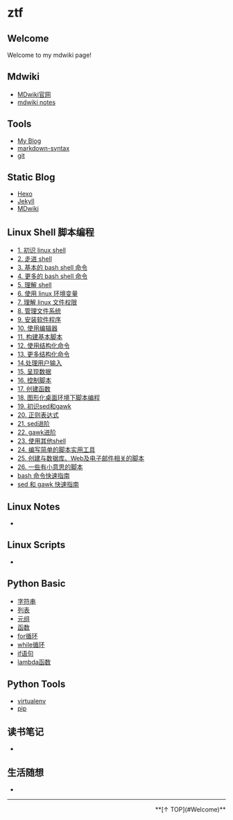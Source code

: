 ztf
======

Welcome
------
Welcome to my mdwiki page!

Mdwiki
------
 
  - [MDwiki官网](http://dynalon.github.io/mdwiki/)
  - [mdwiki notes](#!tools/blog/mdwikinotes.md)

Tools
------
 
  - [My Blog](https://jzztf.coding.me)
  - [markdown-syntax](https://markdown-syntax.com/)
  - [git](#!tools/git.md)

Static Blog
------

  - [Hexo](#!tools/blog/hexo.md)
  - [Jekyll](#!tools/blog/jekyll.md)
  - [MDwiki](#!tools/blog/mdwiki.md)

Linux Shell 脚本编程
------

  - [1. 初识 linux shell](#!linux/linux_shell/linux_1.md)
  - [2. 走进 shell](#!linux/linux_shell/linux_2.md)
  - [3. 基本的 bash shell 命令](#!linux/linux_shell/linux_3.md)
  - [4. 更多的 bash shell 命令](#!linux/linux_shell/linux_4.md)
  - [5. 理解 shell](#!linux/linux_shell/linux_5.md)
  - [6. 使用 linux 环境变量](#!linux/linux_shell/linux_6.md)
  - [7. 理解 linux 文件权限](#!linux/linux_shell/linux_7.md)
  - [8. 管理文件系统](#!linux/linux_shell/linux_8.md)
  - [9. 安装软件程序](#!linux/linux_shell/linux_9.md)
  - [10. 使用编辑器](#!linux/linux_shell/linux_10.md)
  - [11. 构建基本脚本](#!linux/linux_shell/linux_11.md)
  - [12. 使用结构化命令](#!linux/linux_shell/linux_12.md)
  - [13. 更多结构化命令](#!linux/linux_shell/linux_13.md)
  - [14.处理用户输入](#!linux/linux_shell/linux_14.md)
  - [15. 呈现数据](#!linux/linux_shell/linux_15.md)
  - [16. 控制脚本](#!linux/linux_shell/linux_16.md)
  - [17. 创建函数](#!linux/linux_shell/linux_17.md)
  - [18. 图形化桌面环境下脚本编程](#!linux/linux_shell/linux_18.md)
  - [19. 初识sed和gawk](#!linux/linux_shell/linux_19.md)
  - [20. 正则表达式](#!linux/linux_shell/linux_20.md)
  - [21. sed进阶](#!linux/linux_shell/linux_21.md)
  - [22. gawk进阶](#!linux/linux_shell/linux_22.md)
  - [23. 使用其他shell](#!linux/linux_shell/linux_23.md)
  - [24. 编写简单的脚本实用工具](#!linux/linux_shell/linux_24.md)
  - [25. 创建与数据库、Web及电子邮件相关的脚本](#!linux/linux_shell/linux_25.md)
  - [26. 一些有小意思的脚本](#!linux/linux_shell/linux_26.md)
  - [bash 命令快速指南](#!linux/linux_shell/linux_a.md)
  - [sed 和 gawk 快速指南](#!linux/linux_shell/linux_b.md)

Linux Notes
  ------

  - []()

Linux Scripts
  ------

  - []()

 
Python Basic
  -------

  - [字符串](#!python/trings.md)
  - [列表](#!python/list.md)
  - [元组](#!python/tuple.md)
  - [函数](#!python/functions.md)
  - [for循环](#!python/for.md)
  - [while循环](#!python/while.md)
  - [if语句](#!python/if.md)
  - [lambda函数](#!python/lambda.md)

Python Tools
------

  - [virtualenv](#!python/virtualenv.md)
  - [pip](#!python/pip.md)

读书笔记
------

  - []()

生活随想
------

  - []()












  ---

<div align="right">**[↑ TOP](#Welcome)**</div>

